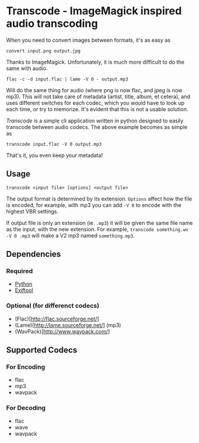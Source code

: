 # Transcode - ImageMagick inspired audio transcoding #
When you need to convert images between formats, it's as easy as

    convert input.png output.jpg

Thanks to ImageMagick. Unfortunately, it is much more difficult to do the same
with audio.

    flac -c -d input.flac | lame -V 0 - output.mp3

Will do the same thing for audio (where png is now flac, and jpeg is now mp3).
This will not take care of metadata (artist, title, album, et cetera), and uses
different switches for each codec, which you would have to look up each time, or
try to memorize. It's evident that this is not a usable solution.

*Transcode* is a simple cli application written in python designed to easily
transcode between audio codecs. The above example becomes as simple as

    transcode input.flac -V 0 output.mp3

That's it, you even keep your metadata!

## Usage ##

    transcode <input file> [options] <output file>

The output format is determined by its extension. `Options` affect how the file
is encoded, for example, with mp3 you can add `-V 0` to encode with the highest
VBR settings.

If output file is only an extension (ie. `.mp3`) it will be given the same file
name as the input, with the new extension. For example, `transcode something.wv
-V 0 .mp3` will make a V2 mp3 named `something.mp3`.

## Dependencies ##
### Required ###
- [Python](http://python.org)
- [Exiftool](http://www.sno.phy.queensu.ca/~phil/exiftool/)
### Optional (for differenct codecs) ###
- (Flac)[http://flac.sourceforge.net/]
- (Lame)[http://lame.sourceforge.net/] (mp3)
- (WavPack)[http://www.wavpack.com/]

## Supported Codecs ##
### For Encoding ###
- flac
- mp3
- wavpack
### For Decoding ###
- flac
- wave
- wavpack
